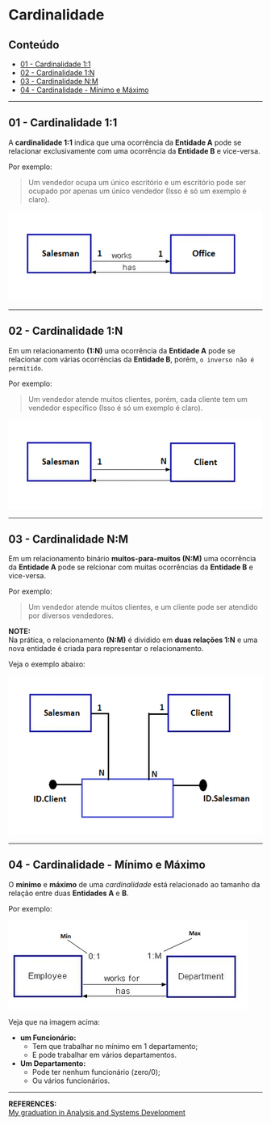 # Cardinalidade

## Conteúdo

 - [01 - Cardinalidade 1:1](#01)
 - [02 - Cardinalidade 1:N](#02)
 - [03 - Cardinalidade N:M](#03)
 - [04 - Cardinalidade - Mínimo e Máximo](#min-max)

---

<div id="01"></div>

## 01 - Cardinalidade 1:1

A **cardinalidade 1:1** indica que uma ocorrência da **Entidade A** pode se relacionar exclusivamente com uma ocorrência da **Entidade B** e vice-versa.

Por exemplo:

> Um vendedor ocupa um único escritório e um escritório pode ser ocupado por apenas um único vendedor (Isso é só um exemplo é claro).

![img](images/saleman-works-office.png)  

---

<div id="02"></div>

## 02 - Cardinalidade 1:N

Em um relacionamento **(1:N)** uma ocorrência da **Entidade A** pode se relacionar com várias ocorrências da **Entidade B**, porém, `o inverso não é permitido`.

Por exemplo:

> Um vendedor atende muitos clientes, porém, cada cliente tem um vendedor específico (Isso é só um exemplo é claro).

![img](images/salesman-client.png)

---

<div id="03"></div>

## 03 - Cardinalidade N:M

Em um relacionamento binário **muitos-para-muitos (N:M)** uma ocorrência da **Entidade A** pode se relcionar com muitas ocorrências da **Entidade B** e vice-versa.

Por exemplo:

> Um vendedor atende muitos clientes, e um cliente pode ser atendido por diversos vendedores.

**NOTE:**  
Na prática, o relacionamento **(N:M)** é dividido em **duas relações 1:N** e uma nova entidade é criada para representar o relacionamento.

Veja o exemplo abaixo:

![img](images/n-m.png)  

---

<div id="min-max"></div>

## 04 - Cardinalidade - Mínimo e Máximo

O **mínimo** e **máximo** de uma *cardinalidade* está relacionado ao tamanho da relação entre duas **Entidades A** e **B**.

Por exemplo:

![img](images/cardinality-ex01.jpg)  

Veja que na imagem acima:

 - **um Funcionário:**
   - Tem que trabalhar no mínimo em 1 departamento;
   - E pode trabalhar em vários departamentos.
 - **Um Departamento:**
   - Pode ter nenhum funcionário (zero/0);
   - Ou vários funcionários.

---

**REFERENCES:**  
[My graduation in Analysis and Systems Development](https://www.uninassau.digital/)
